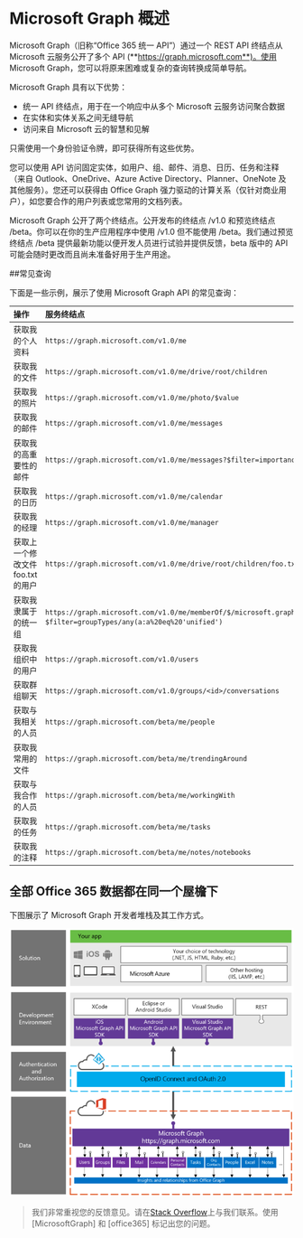 


# Microsoft Graph 概述

Microsoft Graph（旧称“Office 365 统一 API”）通过一个 REST API 终结点从 Microsoft 云服务公开了多个 API (**https://graph.microsoft.com**)。使用 Microsoft Graph，您可以将原来困难或复杂的查询转换成简单导航。 
 
Microsoft Graph 具有以下优势：

- 统一 API 终结点，用于在一个响应中从多个 Microsoft 云服务访问聚合数据 
- 在实体和实体关系之间无缝导航 
- 访问来自 Microsoft 云的智慧和见解

只需使用一个身份验证令牌，即可获得所有这些优势。

您可以使用 API 访问固定实体，如用户、组、邮件、消息、日历、任务和注释（来自 Outlook、OneDrive、Azure Active Directory、Planner、OneNote 及其他服务）。您还可以获得由 Office Graph 强力驱动的计算关系（仅针对商业用户），如您要合作的用户列表或您常用的文档列表。

Microsoft Graph 公开了两个终结点。公开发布的终结点 /v1.0 和预览终结点 /beta。你可以在你的生产应用程序中使用 /v1.0 但不能使用 /beta。我们通过预览终结点 /beta 提供最新功能以便开发人员进行试验并提供反馈，beta 版中的 API 可能会随时更改而且尚未准备好用于生产用途。

<!--<a name="msg_queries"> </a>-->

##常见查询

下面是一些示例，展示了使用 Microsoft Graph API 的常见查询：

| **操作** | **服务终结点** |
|:--------------------------|:----------------------------------------|
|   获取我的个人资料 |    `https://graph.microsoft.com/v1.0/me` |
|   获取我的文件|   `https://graph.microsoft.com/v1.0/me/drive/root/children` |
|   获取我的照片	     | `https://graph.microsoft.com/v1.0/me/photo/$value` |
|   获取我的邮件 |   `https://graph.microsoft.com/v1.0/me/messages` |
|   获取我的高重要性的邮件 | `https://graph.microsoft.com/v1.0/me/messages?$filter=importance%20eq%20'high'` |
|   获取我的日历 |   `https://graph.microsoft.com/v1.0/me/calendar` |
|   获取我的经理	  | `https://graph.microsoft.com/v1.0/me/manager` |
|   获取上一个修改文件 foo.txt 的用户 |  `https://graph.microsoft.com/v1.0/me/drive/root/children/foo.txt/lastModifiedByUser` |
|   获取我隶属于的统一组|   `https://graph.microsoft.com/v1.0/me/memberOf/$/microsoft.graph.group?$filter=groupTypes/any(a:a%20eq%20'unified')` |
|   获取我组织中的用户	     | `https://graph.microsoft.com/v1.0/users` |
|   获取群组聊天 |   `https://graph.microsoft.com/v1.0/groups/<id>/conversations` |
|   获取与我相关的人员    | `https://graph.microsoft.com/beta/me/people` |
|   获取我常用的文件 |  `https://graph.microsoft.com/beta/me/trendingAround` |
|   获取与我合作的人员     | `https://graph.microsoft.com/beta/me/workingWith` |
|   获取我的任务    | `https://graph.microsoft.com/beta/me/tasks` |
|   获取我的注释 |  `https://graph.microsoft.com/beta/me/notes/notebooks` |

<!-- <a name="msg_roof"> </a> -->

## 全部 Office 365 数据都在同一个屋檐下

下图展示了 Microsoft Graph 开发者堆栈及其工作方式。

![Microsoft Graph API 开发者堆栈。](./images/MicrosoftGraph_DevStack.png)

 >  我们非常重视您的反馈意见。请在[Stack Overflow](http://stackoverflow.com/questions/tagged/office365+or+microsoftgraph)上与我们联系。使用 [MicrosoftGraph] 和 [office365] 标记出您的问题。



